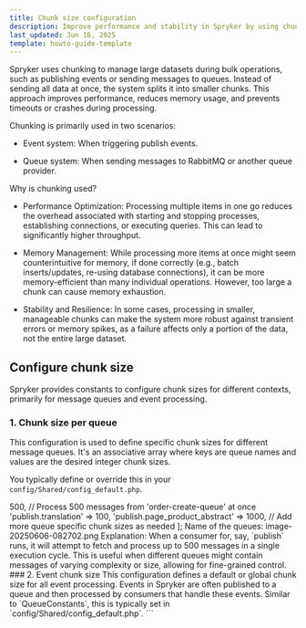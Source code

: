 ```yaml
---
title: Chunk size configuration
description: Improve performance and stability in Spryker by using chunking for bulk operations. Configure chunk sizes for events and queues to optimize memory use, throughput, and resilience.
last_updated: Jun 16, 2025
template: howto-guide-template
---
```



Spryker uses chunking to manage large datasets during bulk operations, such as publishing events or sending messages to queues. Instead of sending all data at once, the system splits it into smaller chunks. This approach improves performance, reduces memory usage, and prevents timeouts or crashes during processing.

Chunking is primarily used in two scenarios:

- Event system: When triggering publish events.

- Queue system: When sending messages to RabbitMQ or another queue provider.

 


Why is chunking used?

- Performance Optimization: Processing multiple items in one go reduces the overhead associated with starting and stopping processes, establishing connections, or executing queries. This can lead to significantly higher throughput.

- Memory Management: While processing more items at once might seem counterintuitive for memory, if done correctly (e.g., batch inserts/updates, re-using database connections), it can be more memory-efficient than many individual operations. However, too large a chunk can cause memory exhaustion.

- Stability and Resilience: In some cases, processing in smaller, manageable chunks can make the system more robust against transient errors or memory spikes, as a failure affects only a portion of the data, not the entire large dataset.

## Configure chunk size

Spryker provides constants to configure chunk sizes for different contexts, primarily for message queues and event processing.

### 1. Chunk size per queue

This configuration is used to define specific chunk sizes for different message queues. It's an associative array where keys are queue names and values are the desired integer chunk sizes.

You typically define or override this in your `config/Shared/config_default.php`.



<?php
use Spryker\Shared\Queue\QueueConstants;
// ... other configurations
$config[QueueConstants::QUEUE_MESSAGE_CHUNK_SIZE_MAP] = [
    'publish' => 500, // Process 500 messages from 'order-create-queue' at once
    'publish.translation' => 100, 
    'publish.page_product_abstract' => 1000, 
    // Add more queue specific chunk sizes as needed
];
Name of the queues:


image-20250606-082702.png

Explanation: When a consumer for, say, `publish` runs, it will attempt to fetch and process up to 500 messages in a single execution cycle. This is useful when different queues might contain messages of varying complexity or size, allowing for fine-grained control.

### 2. Event chunk size

This configuration defines a default or global chunk size for all event processing. Events in Spryker are often published to a queue and then processed by consumers that handle these events.

Similar to `QueueConstants`, this is typically set in `config/Shared/config_default.php`.


```
<?php
use Spryker\Shared\Event\EventConstants;
// ... other configurations
// Defines the default chunk size for event processing if not overridden by a specific queue config
$config[EventConstants::EVENT_CHUNK] = 200;
```

Explanation: This sets the number of events that a general event consumer will try to process in one go. If a specific event-related queue also has an entry in `QUEUE_MESSAGE_CHUNK_SIZE_MAP`, the more specific queue setting would likely take precedence for that particular queue.

## calculate the right chunk size

There is no one-size-fits-all value. You should tune chunk size based on your system’s:

Available memory

CPU performance

Storage/database latency

Message size and complexity

### General guidelines

- Start with a safe value like `100-500`

- Monitor memory usage and processing time

- If memory usage is low and CPU idle, increase the chunk size

- If you hit memory limits or performance issues, reduce it

You can also profile processing time per chunk and adjust chunk size for maximum throughput without overloading the system.

### Default value

If no custom chunk size is defined, the system defaults to a chunk size of 500.

You can find the default values in the following constants within the core configuration:


```
Spryker\Zed\Event\EventConfig::DEFAULT_EVENT_MESSAGE_CHUNK_SIZE
Spryker\Zed\Event\EventConfig::ENQUEUE_EVENT_MESSAGE_CHUNK_SIZE
```


